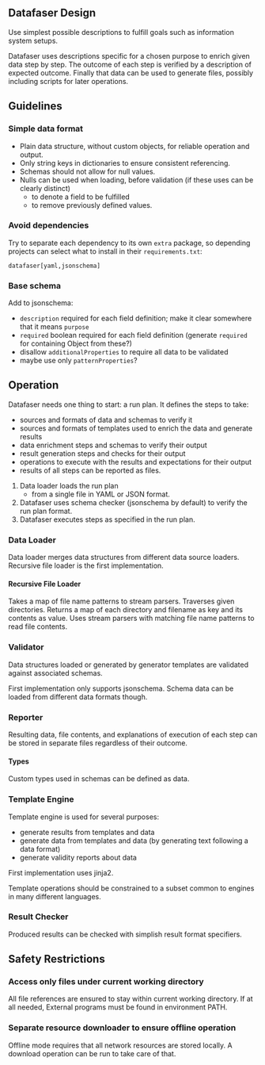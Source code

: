 Datafaser Design
----------------

Use simplest possible descriptions to fulfill goals such as information system setups.

Datafaser uses descriptions specific for a chosen purpose to enrich given data step by step.
The outcome of each step is verified by a description of expected outcome.
Finally that data can be used to generate files, possibly including scripts for later operations.

## Guidelines

### Simple data format

 - Plain data structure, without custom objects, for reliable operation and output.
 - Only string keys in dictionaries to ensure consistent referencing.
 - Schemas should not allow for null values.
 - Nulls can be used when loading, before validation (if these uses can be clearly distinct)
   - to denote a field to be fulfilled
   - to remove previously defined values.

### Avoid dependencies

Try to separate each dependency to its own `extra` package,
so depending projects can select what to install in their `requirements.txt`:

    datafaser[yaml,jsonschema]

### Base schema

Add to jsonschema:
 - `description` required for each field definition; make it clear somewhere that it means `purpose`
 - `required` boolean required for each field definition (generate `required` for containing Object from these?)
 - disallow `additionalProperties` to require all data to be validated
 - maybe use only `patternProperties`?

## Operation

Datafaser needs one thing to start: a run plan. It defines the steps to take:

 - sources and formats of data and schemas to verify it
 - sources and formats of templates used to enrich the data and generate results
 - data enrichment steps and schemas to verify their output
 - result generation steps and checks for their output
 - operations to execute with the results and expectations for their output
 - results of all steps can be reported as files.

 1. Data loader loads the run plan
    - from a single file in YAML or JSON format.
 2. Datafaser uses schema checker (jsonschema by default) to verify the run plan format.
 3. Datafaser executes steps as specified in the run plan.
  
### Data Loader

Data loader merges data structures from different data source loaders.
Recursive file loader is the first implementation.

#### Recursive File Loader

Takes a map of file name patterns to stream parsers.
Traverses given directories. Returns a map of each directory and filename as key and its contents as value.
Uses stream parsers with matching file name patterns to read file contents.

### Validator

Data structures loaded or generated by generator templates are validated against associated schemas.

First implementation only supports jsonschema. Schema data can be loaded from different data formats though.

### Reporter

Resulting data, file contents, and explanations of execution of each step can be stored in separate files regardless of their outcome.

#### Types

Custom types used in schemas can be defined as data.

### Template Engine

Template engine is used for several purposes:

 - generate results from templates and data
 - generate data from templates and data (by generating text following a data format)
 - generate validity reports about data

First implementation uses jinja2.

Template operations should be constrained to a subset common to engines in many different languages.

### Result Checker

Produced results can be checked with simplish result format specifiers.

## Safety Restrictions

### Access only files under current working directory

All file references are ensured to stay within current working directory.
If at all needed, External programs must be found in environment PATH.

### Separate resource downloader to ensure offline operation

Offline mode requires that all network resources are stored locally.
A download operation can be run to take care of that.

